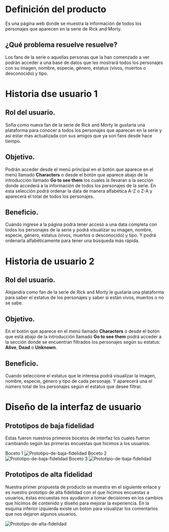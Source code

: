 
# Definición del producto
Es una página web donde se muestra la información de todos los personajes que aparecen en la serie de Rick and Morty.

## ¿Qué problema resuelve resuelve?
Los fans de la serie o aquellas personas que la han comenzado a ver podrán acceder a una base de datos que les mostrará todos los personajes con su imagen, nombre, especie, género, estatus (vivos, muertos o desconocido) y tipo.

# Historia dse usuario 1
## Rol del usuario.
Sofia como nueva fan de la serie de Rick and Morty le gustaría una plataforma para conocer a todos los personajes que aparecen en la serie y así estar mas actualizada con sus amigos que ya son fans desde hace tiempo.

## Objetivo.
Podrán acceder desde el menú principal en el botón que aparece en el menú llamado **Characters** o desde el botón que aparece abajo de la introducción llamado **Go to see them** los cuales la llevaran a la sección donde accederá a la información de todos los personajes de la serie. En esta selección podrá ordenar la data de manera alfabética A-Z o Z-A y aparecerá el total de todos los personajes.

## Beneficio.
Cuando ingrese a la página podrá tener acceso a una data completa con todos los personajes de la serie y podrá visualizar su imagen, nombre, especie, género, estatus (vivos, muertos o desconocido) y tipo. Y podrá ordenarla alfabéticamente para tener una búsqueda más rápida.

# Historia de usuario 2
## Rol del usuario.
Alejandra como fan de la serie de Rick and Morty le gustaría una plataforma para saber el estatus de los personajes y saber si están vivos, muertos o no se sabe.

## Objetivo.
En el botón que aparece en el menú llamado **Characters** o desde el botón que está abajo de la introducción llamado **Go to see them** podrá acceder a la sección donde se encuentran filtrados los personajes según su estatus: **Alive**, **Dead** o **Unknown**.

## Beneficio.
Cuando seleccione el estatus que le interesa podrá visualizar la imagen, nombre, 
especie, género y tipo de cada personaje. Y aparecerá una el número total de los personajes según el estatus que desee filtrar.


# Diseño de la interfaz de usuario
## Prototipos de baja fidelidad
Estas fueron nuestros primeros bocetos de interfaz los cuales fueron cambiando según las primeras encuestas que hicimos a los usuarios.

Boceto 1
![Prototipo-de-baja-fidelidad](https://i.ibb.co/q0S4f9W/Imagen-de-i-OS-1.jpg)
Boceto 2
![Prototipo-de-baja-fidelidad](https://i.ibb.co/9wHjBP0/Imagen-de-i-OS-2.jpg)
Boceto 3
![Prototipo-de-baja-fidelidad](https://i.ibb.co/6gSgxyH/Imagen-de-i-OS.jpg)

## Prototipos de alta fidelidad
Nuestra primer propuesta de producto se muestra en el siguiente enlace y es nuestro prototipo de alta fidelidad con el que hicimos encuestas a usuarios, éstas encuestas nos ayudaron a tomar decisiones en los cambios que hicimos de contenido y diseño para mejorar la experiencia. En la esquina inferior izquierda existe un boton para visualizar los comentarios que nos dejaron algunos usuarios.

![Prototipo-de-alta-fidelidad](https://marvelapp.com/75djbgj/screen/58440707)

